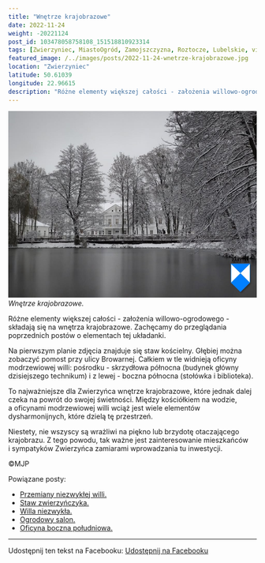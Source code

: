 ```yaml
---
title: "Wnętrze krajobrazowe"
date: 2022-11-24
weight: -20221124
post_id: 103478058758108_151518810923314
tags: [Zwierzyniec, MiastoOgród, Zamojszczyzna, Roztocze, Lubelskie, villarestituta, turystyka, dziedzictwo, zabytki, krajobrazy]
featured_image: /../images/posts/2022-11-24-wnetrze-krajobrazowe.jpg
location: "Zwierzyniec"
latitude: 50.61039
longitude: 22.96615
description: "Różne elementy większej całości - założenia willowo-ogrodowego - składają się na wnętrza krajobrazowe. Zachęcamy do przeglądania poprzednich postów o ..."
---
```


![Wnętrze krajobrazowe.](/images/posts/2022-11-24-wnetrze-krajobrazowe.jpg)
*Wnętrze krajobrazowe.*

Różne elementy większej całości - założenia willowo-ogrodowego - składają się na wnętrza krajobrazowe. Zachęcamy do przeglądania poprzednich postów o elementach tej układanki.

Na pierwszym planie zdjęcia znajduje się staw kościelny. Głębiej można zobaczyć pomost przy ulicy Browarnej. Całkiem w tle widnieją oficyny modrzewiowej willi: pośrodku - skrzydłowa północna (budynek główny dzisiejszego technikum) i z lewej - boczna północna (stołówka i biblioteka).

To najważniejsze dla Zwierzyńca wnętrze krajobrazowe, które jednak dalej czeka na powrót do swojej świetności. Między kościółkiem na wodzie, a oficynami modrzewiowej willi wciąż jest wiele elementów dysharmonijnych, które dzielą tę przestrzeń.

Niestety, nie wszyscy są wrażliwi na piękno lub brzydotę otaczającego krajobrazu. Z tego powodu, tak ważne jest zainteresowanie mieszkańców i sympatyków Zwierzyńca zamiarami wprowadzania tu inwestycji.



©MJP

Powiązane posty:
- [Przemiany niezwykłej willi.](/posts/Przemiany-niezwyklej-willi)
- [Staw zwierzyńczyka.](/posts/Staw-zwierzynczyka)
- [Willa niezwykła.](/posts/Willa-niezwykla)
- [Ogrodowy salon.](/posts/Ogrodowy-salon)
- [Oficyna boczna południowa.](/posts/Oficyna-boczna-poludniowa)


---

Udostępnij ten tekst na Facebooku:
[Udostępnij na Facebooku](https://www.facebook.com/sharer/sharer.php?u=https://stowarzyszeniewachniewskiej.pl/posts/Wnetrze-krajobrazowe)

<script type="application/ld+json">
{
  "@context": "https://schema.org",
  "@type": "BlogPosting",
  "headline": "Wnętrze krajobrazowe.",
  "datePublished": "2022-11-24",
  "dateModified": "2022-11-24",
  "author": {
    "@type": "Person",
    "name": "Michał Jan Patyk"
  },
  "publisher": {
    "@type": "Organization",
    "name": "Stowarzyszenie im. Aleksandry Wachniewskiej",
    "logo": {
      "@type": "ImageObject",
      "url": "https://stowarzyszeniewachniewskiej.pl/images/logo/logo.svg"
    }
  },
  "mainEntityOfPage": {
    "@type": "WebPage",
    "@id": "https://stowarzyszeniewachniewskiej.pl/posts/Wnetrze-krajobrazowe"
  },
  "image": {
    "@type": "ImageObject",
    "url": "https://stowarzyszeniewachniewskiej.pl/images/posts/2022-11-24-wnetrze-krajobrazowe.jpg"
  },
  "articleSection": "Dziedzictwo Kulturowe i Zabytki",
  "keywords": "Zwierzyniec, MiastoOgród, Zamojszczyzna, Roztocze, Lubelskie, villarestituta, turystyka, dziedzictwo, zabytki, krajobrazy",
  "wordCount": 120,
  "articleBody": "Różne elementy większej całości - założenia willowo-ogrodowego - składają się na wnętrza krajobrazowe. Zachęcamy do przeglądania poprzednich postów o elementach tej układanki.\n\nNa pierwszym planie zdjęcia znajduje się staw kościelny. Głębiej można zobaczyć pomost przy ulicy Browarnej. Całkiem w tle widnieją oficyny modrzewiowej willi: pośrodku - skrzydłowa północna (budynek główny dzisiejszego technikum) i z lewej - boczna północna (stołówka i biblioteka).\n\nTo najważniejsze dla Zwierzyńca wnętrze krajobrazowe, które jednak dalej czeka na powrót do swojej świetności. Między kościółkiem na wodzie, a oficynami modrzewiowej willi wciąż jest wiele elementów dysharmonijnych, które dzielą tę przestrzeń. \n\nNiestety, nie wszyscy są wrażliwi na piękno lub brzydotę otaczającego krajobrazu. Z tego powodu, tak ważne jest zainteresowanie mieszkańców i sympatyków Zwierzyńca zamiarami wprowadzania tu inwestycji.\n \n         \n\n©MJP",
  "description": "Odkryj piękno Zwierzyńca i jego zabytki.",
  "copyrightHolder": {
    "@type": "Person",
    "name": "Michał Jan Patyk"
  }
}
</script>
<script type="application/ld+json">
{
  "@context": "https://schema.org",
  "@type": "BreadcrumbList",
  "itemListElement": [
    {
      "@type": "ListItem",
      "position": 1,
      "name": "Home",
      "item": "https://stowarzyszeniewachniewskiej.pl"
    },
    {
      "@type": "ListItem",
      "position": 2,
      "name": "posts",
      "item": "https://stowarzyszeniewachniewskiej.pl/posts"
    },
    {
      "@type": "ListItem",
      "position": 3,
      "name": "Wnętrze krajobrazowe.",
      "item": "https://stowarzyszeniewachniewskiej.pl/posts/Wnetrze-krajobrazowe"
    }
  ]
}
</script>

